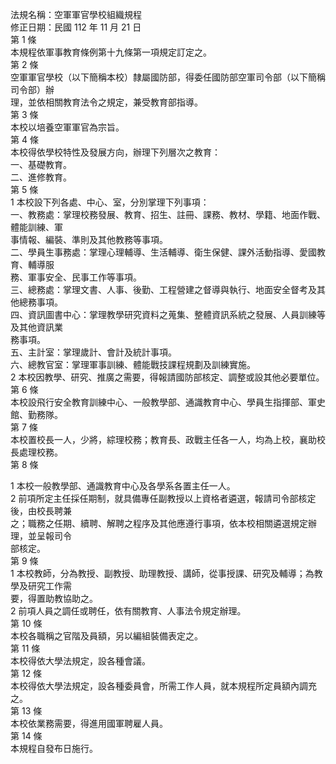 法規名稱：空軍軍官學校組織規程  
修正日期：民國 112 年 11 月 21 日  
第 1 條  
本規程依軍事教育條例第十九條第一項規定訂定之。  
第 2 條  
空軍軍官學校（以下簡稱本校）隸屬國防部，得委任國防部空軍司令部（以下簡稱司令部）辦  
理，並依相關教育法令之規定，兼受教育部指導。  
第 3 條  
本校以培養空軍軍官為宗旨。  
第 4 條  
本校得依學校特性及發展方向，辦理下列層次之教育：  
一、基礎教育。  
二、進修教育。  
第 5 條  
1 本校設下列各處、中心、室，分別掌理下列事項：  
一、教務處：掌理校務發展、教育、招生、註冊、課務、教材、學籍、地面作戰、體能訓練、軍  
事情報、編裝、準則及其他教務等事項。  
二、學員生事務處：掌理心理輔導、生活輔導、衛生保健、課外活動指導、愛國教育、輔導服  
務、軍事安全、民事工作等事項。  
三、總務處：掌理文書、人事、後勤、工程營建之督導與執行、地面安全督考及其他總務事項。  
四、資訊圖書中心：掌理教學研究資料之蒐集、整體資訊系統之發展、人員訓練等及其他資訊業  
務事項。  
五、主計室：掌理歲計、會計及統計事項。  
六、總教官室：掌理軍事訓練、體能戰技課程規劃及訓練實施。  
2 本校因教學、研究、推廣之需要，得報請國防部核定、調整或設其他必要單位。  
第 6 條  
本校設飛行安全教育訓練中心、一般教學部、通識教育中心、學員生指揮部、軍史館、勤務隊。  
第 7 條  
本校置校長一人，少將，綜理校務；教育長、政戰主任各一人，均為上校，襄助校長處理校務。  
第 8 條  


1 本校一般教學部、通識教育中心及各學系各置主任一人。  
2 前項所定主任採任期制，就具備專任副教授以上資格者遴選，報請司令部核定後，由校長聘兼  
之；職務之任期、續聘、解聘之程序及其他應遵行事項，依本校相關遴選規定辦理，並呈報司令  
部核定。  
第 9 條  
1 本校教師，分為教授、副教授、助理教授、講師，從事授課、研究及輔導；為教學及研究工作需  
要，得置助教協助之。  
2 前項人員之調任或聘任，依有關教育、人事法令規定辦理。  
第 10 條  
本校各職稱之官階及員額，另以編組裝備表定之。  
第 11 條  
本校得依大學法規定，設各種會議。  
第 12 條  
本校得依大學法規定，設各種委員會，所需工作人員，就本規程所定員額內調充之。  
第 13 條  
本校依業務需要，得進用國軍聘雇人員。  
第 14 條  
本規程自發布日施行。  


